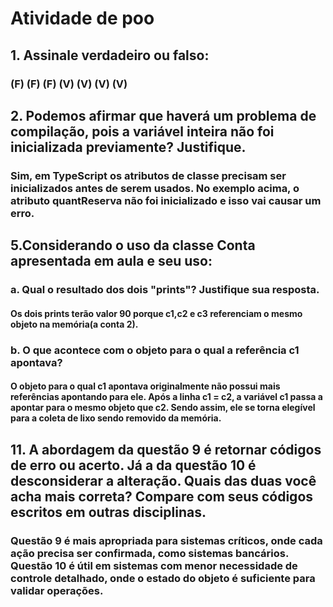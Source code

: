 # Atividade de poo

## 1. Assinale verdadeiro ou falso:
### (F) (F) (F) (V) (V) (V) (V)

## 2. Podemos afirmar que haverá um problema de compilação, pois a variável inteira não foi inicializada previamente? Justifique.
### Sim, em TypeScript os atributos de classe precisam ser inicializados antes de serem usados. No exemplo acima, o atributo quantReserva não foi inicializado e isso vai causar um erro. 

## 5.Considerando o uso da classe Conta apresentada em aula e seu uso:
### a. Qual o resultado dos dois "prints"? Justifique sua resposta.
#### Os dois prints terão valor 90 porque c1,c2 e c3 referenciam o mesmo objeto na memória(a conta 2).
### b. O que acontece com o objeto para o qual a referência c1 apontava?
#### O objeto para o qual c1 apontava originalmente não possui mais referências apontando para ele. Após a linha c1 = c2, a variável c1 passa a apontar para o mesmo objeto que c2. Sendo assim, ele se torna elegível para a coleta de lixo sendo removido da memória.


## 11. A abordagem da questão 9 é retornar códigos de erro ou acerto. Já a da questão 10 é desconsiderar a alteração. Quais das duas você acha mais correta? Compare com seus códigos escritos em outras disciplinas.
### Questão 9 é mais apropriada para sistemas críticos, onde cada ação precisa ser confirmada, como sistemas bancários. Questão 10 é útil em sistemas com menor necessidade de controle detalhado, onde o estado do objeto é suficiente para validar operações.


